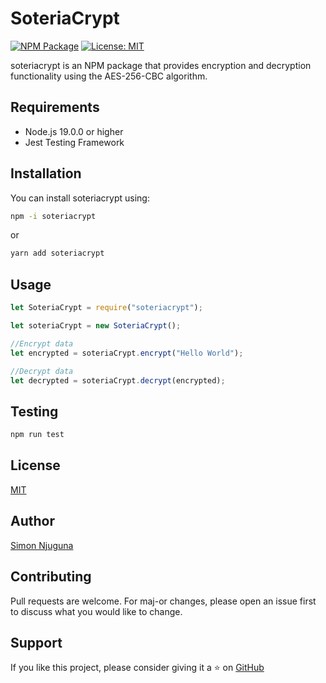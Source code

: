 # SoteriaCrypt

[![NPM Package](https://img.shields.io/npm/v/soteriacrypt.svg?style=flat-square)](https://www.npmjs.org/package/soteriacrypt)
[![License: MIT](https://img.shields.io/badge/License-MIT-yellow.svg)](https://opensource.org/licenses/MIT)


soteriacrypt is an NPM package that provides encryption and decryption functionality using the AES-256-CBC algorithm.


## Requirements
- Node.js 19.0.0 or higher
- Jest Testing Framework

## Installation

You can install soteriacrypt using:
```bash
npm -i soteriacrypt
```
or
```bash
yarn add soteriacrypt
```

## Usage
``` javascript
let SoteriaCrypt = require("soteriacrypt");

let soteriaCrypt = new SoteriaCrypt();

//Encrypt data
let encrypted = soteriaCrypt.encrypt("Hello World");

//Decrypt data
let decrypted = soteriaCrypt.decrypt(encrypted);
```

## Testing
```bash
npm run test
```

## License
[MIT](https://choosealicense.com/licenses/mit/)

## Author
[Simon Njuguna](
https://github.com/smnjuguna)

## Contributing
Pull requests are welcome. For maj-or changes, please open an issue first to discuss what you would like to change.

## Support

If you like this project, please consider giving it a ⭐️ on [GitHub](https://github.com/smnjuguna/soteriacrypt)

